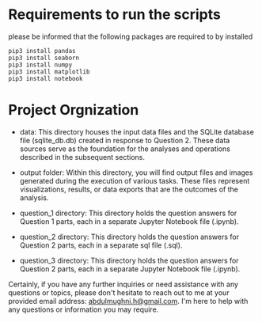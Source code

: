
# Requirements to run the scripts
please be informed that the following packages are required to by installed
```
pip3 install pandas
pip3 install seaborn
pip3 install numpy
pip3 install matplotlib
pip3 install notebook

```
# Project Orgnization

- data: This directory houses the input data files and the SQLite database file (sqlite_db.db) created in response to Question 2. These data sources serve as the foundation for the analyses and operations described in the subsequent sections.

- output folder: Within this directory, you will find output files and images generated during the execution of various tasks. These files represent visualizations, results, or data exports that are the outcomes of the analysis.

- question_1 directory: This directory holds the question answers for Question 1 parts, each in a separate Jupyter Notebook file (.ipynb).

- question_2 directory: This directory holds the question answers for Question 2 parts, each in a separate sql file (.sql).

- question_3 directory: This directory holds the question answers for Question 2 parts, each in a separate Jupyter Notebook file (.ipynb).









Certainly, if you have any further inquiries or need assistance with any questions or topics, please don't hesitate to reach out to me at your provided email address: abdulmughni.h@gmail.com. I'm here to help with any questions or information you may require.
